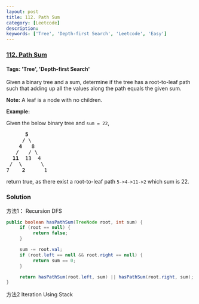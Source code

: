 ```yaml
---
layout: post
title: 112. Path Sum
category: [Leetcode]
description: 
keywords: ['Tree', 'Depth-first Search', 'Leetcode', 'Easy']
---
```

### [112. Path Sum](https://leetcode.com/problems/path-sum)

#### Tags: 'Tree', 'Depth-first Search'

<div class="content__u3I1 question-content__JfgR"><div><p>Given a binary tree and a sum, determine if the tree has a root-to-leaf path such that adding up all the values along the path equals the given sum.</p>
<p><strong>Note:</strong> A leaf is a node with no children.</p>
<p><strong>Example:</strong></p>
<p>Given the below binary tree and <code>sum = 22</code>,</p>
<pre>      <strong>5</strong>
     <strong>/</strong> \
    <strong>4</strong>   8
   <strong>/</strong>   / \
  <strong>11</strong>  13  4
 /  <strong>\</strong>      \
7    <strong>2</strong>      1
</pre>
<p>return true, as there exist a root-to-leaf path <code>5-&gt;4-&gt;11-&gt;2</code> which sum is 22.</p>
</div></div>

### Solution
方法1： Recursion DFS
```java
public boolean hasPathSum(TreeNode root, int sum) {
     if (root == null) {
          return false;
     }

     sum -= root.val;
     if (root.left == null && root.right == null) {
          return sum == 0;
     }

     return hasPathSum(root.left, sum) || hasPathSum(root.right, sum);
}
```
方法2 Iteration Using Stack
```java

```